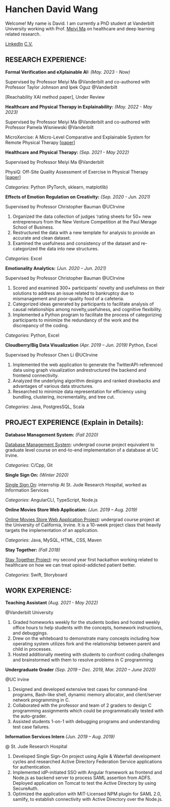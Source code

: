# Hanchen David Wang
Welcome! My name is David. I am currently a PhD student at Vanderbilt University working with Prof. [Meiyi Ma](https://meiyima.github.io) on healthcare and deep learning related research. 

[LinkedIn](https://www.linkedin.com/in/hanchendavidwang/)  [C.V.](./Resume.pdf)
<!-- Text can be **bold**, _italic_, or ~~strikethrough~~. -->

## RESEARCH EXPERIENCE: 

**Formal Verification and eXplainable AI:** _(May. 2023 - Now)_

Supervised by Professor Meiyi Ma @Vanderbilt and co-authored with Professor Taylor Johnson and Ipek Oguz @Vanderbilt

[Reachability XAI method paper], Under Review

<!-- **Steganography and Learning Representation:** _(May. 2022 - May 2023)_

Supervised by Professor Meiyi Ma @Vanderbilt and co-authored with Presiton K. Robinette @Vanderbilt

SUDS: Sanitizing Universal and Dependent Steganograph \[[paper](http://arxiv.org/abs/2309.13467)\] -->
   
**Healthcare and Physical Therapy in Explainability:** _(May. 2022 - May 2023)_

Supervised by Professor Meiyi Ma @Vanderbilt and co-authored with Professor Pamela Wisniewski @Vanderbilt

MicroXercise: A Micro-Level Comparative and Explainable System for Remote Physical Therapy \[[paper](https://doi.org/10.1109/CHASE60773.2024.00017)\]
   
**Healthcare and Physical Therapy:** _(Sep. 2021 - May 2022)_

Supervised by Professor Meiyi Ma @Vanderbilt

PhysiQ: Off-Site Quality Assessment of Exercise in Physical Therapy \[[paper](https://doi.org/10.1145/3570349)\]
   
   
<!-- 
1. Used deep learning methods (RNN, CNN, attention) to analyze the signals of accelerameter and gyroscope data. 
2. Built a Siamese Neural Network to similarity comparison between two signals data: signal and anchor reference.
3. Designed a framework -->

_Categories_: Python (PyTorch, sklearn, matplotlib)

**Effects of Emotion Regulation on Creativity:** _(Sep. 2020 - Jun. 2021)_

Supervised by Professor Christopher Bauman @UCIrvine

1.  Organized the data collection of judges ‘rating sheets for 50+ new entrepreneurs from the New Venture Competition at the Paul Merage School of Business.
2.  Restructured the data with a new template for analysis to provide an accurate and clean dataset.
3.  Examined the usefulness and consistency of the dataset and re-categorized the data into new structures.
   
_Categories_: Excel

**Emotionality Analytics:** _(Jun. 2020 – Jun. 2021)_

Supervised by Professor Christopher Bauman @UCIrvine

1.  Scored and examined 300+ participants’ novelty and usefulness on their solutions to address an issue related to bankruptcy due to mismanagement and poor-quality food of a cafeteria.
2.  Categorized ideas generated by participants to facilitate analysis of causal relationships among novelty,usefulness, and cognitive flexibility.
3.  Implemented a Python program to facilitate the process of categorizing participants to minimize the redundancy of the work and the discrepancy of the coding.
   
_Categories_: Python, Excel

**Cloudberry/Big Data Visualization** _(Apr. 2019 – Jun. 2019)_
Python, Excel

Supervised by Professor Chen Li @UCIrvine

1. Implemented the web application to generate the TwitterAPI-referenced data using graph visualization andrestructured the backend and frontend connectivity.
2. Analyzed the underlying algorithm designs and ranked drawbacks and advantages of various data structures.
3. Researched to minimize data representation for efficiency using bundling, clustering, incrementality, and tree cut.

_Categories_: Java, PostgresSQL, Scala



## PROJECT EXPERIENCE (Explain in Details): 

**Database Management System:** _(Fall 2020)_

[Database Management System](./database-management-system.html): undergrad course project equivalent to graduate level course on end-to-end implementation of a database at UC Irvine. 

_Categories_: C/Cpp, Git


**Single Sign On:** _(Winter 2020)_

[Single Sign On](./SSO.html): internship At St. Jude Research Hospital, worked as Information Services

_Categories_: AngularCLI, TypeScript, Node.js 


**Online Movies Store Web Application:** _(Jun. 2019 – Aug. 2019)_

[Online Movies Store Web Application Project](./Online-Movies-Store-Web-Application.html): undergrad course project at the University of California, Irvine. It is a 10-week project class that heavily targets the implementation of an application.

_Categories_: Java, MySQL, HTML, CSS, Maven

**Stay Together:** _(Fall 2018)_

[Stay Together Project](./stay-together.html): my second year first hackathon working related to healthcare on how we can treat opioid-addicted patient better.

_Categories_: Swift, Storyboard




## WORK EXPERIENCE:

**Teaching Assistant** _(Aug. 2021 - May 2022)_

@Vanderbilt University
1. Graded homeworks weekly for the students bodies and hosted weekly office hours to help students with the concepts, homework instructions, and debuggings.
2. Drew on the whiteboard to demonstrate many concepts including how operating system utilizes fork and the relationship between parent and child in processes.
3. Hosted additionally meeting with students to confront coding challenges and brainstormed with them to resolve problems in C programming

**Undergraduate Grader** _(Sep. 2019 – Dec. 2019, Mar. 2020 – June 2020)_

@UC Irvine
1. Designed and developed extensive test cases for command-line programs, Bash-like shell, dynamic memory allocator, and client/server network programming in C.
2. Collaborated with the professor and team of 2 graders to design C programming assignments which could be programmatically tested with the auto-grader.
3. Assisted students 1-on-1 with debugging programs and understanding test case failures.

**Information Services Intern** _(Jun. 2019 – Aug. 2019)_

@ St. Jude Research Hospital
1. Developed Single Sign-On project using Agile & Waterfall development cycles and researched Active Directory Federation Service applications for authentication.
2. Implemented idP-initiated SSO with Angular framework as frontend and Node.js as backend server to process SAML assertion from ADFS. Deployed application on Tomcat to test the Active Directory by using SecureAuth.
3. Optimized the application with MIT-Licensed NPM plugin for SAML 2.0, samlify, to establish connectivity with Active Directory over the Node.js.
<!-- [Online Movies Store Web Application Project](./Online-Movies-Store-Web-Application.html). -->

<!-- There should be whitespace between paragraphs.

There should be whitespace between paragraphs. We recommend including a README, or a file with information about your project.

# Header 1

This is a normal paragraph following a header. GitHub is a code hosting platform for version control and collaboration. It lets you and others work together on projects from anywhere.

## Header 2

> This is a blockquote following a header.
>
> When something is important enough, you do it even if the odds are not in your favor.

### Header 3

```js
// Javascript code with syntax highlighting.
var fun = function lang(l) {
  dateformat.i18n = require('./lang/' + l)
  return true;
}
```

```ruby
# Ruby code with syntax highlighting
GitHubPages::Dependencies.gems.each do |gem, version|
  s.add_dependency(gem, "= #{version}")
end
```

#### Header 4

*   This is an unordered list following a header.
*   This is an unordered list following a header.
*   This is an unordered list following a header.

##### Header 5

1.  This is an ordered list following a header.
2.  This is an ordered list following a header.
3.  This is an ordered list following a header.

###### Header 6

| head1        | head two          | three |
|:-------------|:------------------|:------|
| ok           | good swedish fish | nice  |
| out of stock | good and plenty   | nice  |
| ok           | good `oreos`      | hmm   |
| ok           | good `zoute` drop | yumm  |

### There's a horizontal rule below this.

* * *

### Here is an unordered list:

*   Item foo
*   Item bar
*   Item baz
*   Item zip

### And an ordered list:

1.  Item one
1.  Item two
1.  Item three
1.  Item four

### And a nested list:

- level 1 item
  - level 2 item
  - level 2 item
    - level 3 item
    - level 3 item
- level 1 item
  - level 2 item
  - level 2 item
  - level 2 item
- level 1 item
  - level 2 item
  - level 2 item
- level 1 item

### Small image

![Octocat](https://github.githubassets.com/images/icons/emoji/octocat.png)

### Large image

![Branching](https://guides.github.com/activities/hello-world/branching.png)


### Definition lists can be used with HTML syntax.

<dl>
<dt>Name</dt>
<dd>Godzilla</dd>
<dt>Born</dt>
<dd>1952</dd>
<dt>Birthplace</dt>
<dd>Japan</dd>
<dt>Color</dt>
<dd>Green</dd>
</dl>

```
Long, single-line code blocks should not wrap. They should horizontally scroll if they are too long. This line should be long enough to demonstrate this.
```

```
The final element.
``` -->